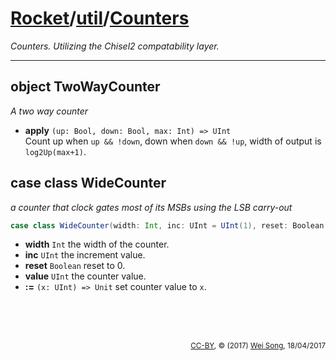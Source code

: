 [Rocket](../Readme.md)/[util](../util.md)/[Counters](https://github.com/freechipsproject/rocket-chip/tree/master/src/main/scala/util/Counters.scala)
========================
*Counters.*
*Utilizing the Chisel2 compatability layer.*

************************

object TwoWayCounter
-------------------
*A two way counter*

+ **apply** `(up: Bool, down: Bool, max: Int) => UInt`<br>
  Count up when `up && !down`, down when `down && !up`, width of output is `log2Up(max+1)`.

case class WideCounter
------------------
*a counter that clock gates most of its MSBs using the LSB carry-out*

~~~scala
case class WideCounter(width: Int, inc: UInt = UInt(1), reset: Boolean = true)
~~~
+ **width** `Int` the width of the counter.
+ **inc** `UInt` the increment value.
+ **reset** `Boolean` reset to 0.
+ **value** `UInt` the counter value.
+ **:=** `(x: UInt) => Unit` set counter value to `x`.

<br><br><br><p align="right"><sub>[CC-BY](https://creativecommons.org/licenses/by/3.0/), &copy; (2017) [Wei Song](mailto:wsong83@gmail.com), 18/04/2017</sub></p>

